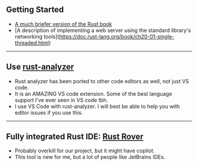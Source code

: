 ## Getting Started

* [A much briefer version of the Rust book](https://stevedonovan.github.io/rust-gentle-intro/1-basics.html)
* \[A description of implementing a web server using the standard library's networking tools\](https://doc.rust-lang.org/book/ch20-01-single-threaded.html)

---

## Use [rust-analyzer](https://rust-analyzer.github.io/)

* Rust analyzer has been ported to other code editors as well, not just VS code.
* It is an AMAZING VS code extension. Some of the best language support I've ever seen in VS code tbh.
* I use VS Code with rust-analyzer. I will best be able to help you with editor issues if you use this.

---

## Fully integrated Rust IDE: [**Rust Rover**](https://www.jetbrains.com/rust/)

* Probably overkill for our project, but it might have copilot.
* This tool is new for me, but a lot of people like JetBrains IDEs.